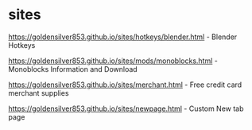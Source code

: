 # sites
https://goldensilver853.github.io/sites/hotkeys/blender.html - Blender Hotkeys

https://goldensilver853.github.io/sites/mods/monoblocks.html - Monoblocks Information and Download

https://goldensilver853.github.io/sites/merchant.html - Free credit card merchant supplies

https://goldensilver853.github.io/sites/newpage.html - Custom New tab page
